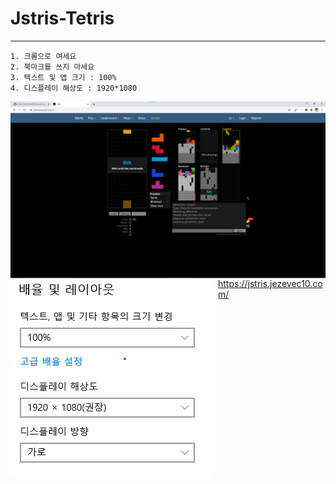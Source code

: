 ﻿# Jstris-Tetris

- - -


```
1. 크롬으로 여세요
2. 북마크를 쓰지 마세요
3. 텍스트 및 앱 크기 : 100%
4. 디스플레이 해상도 : 1920*1080
```


<img src="image/jstris 예시 화면.png"
     alt="Markdown Monster icon"
     style="float: left; margin-right: 10px;" />
     
<img src="image/화면 설정.png"
     alt="Markdown Monster icon"
     style="float: left; margin-right: 10px;" />
     
https://jstris.jezevec10.com/
